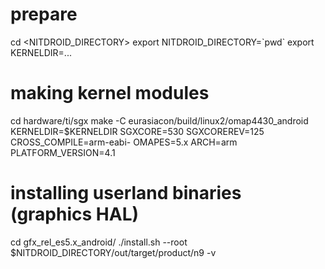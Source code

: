 # prepare

cd <NITDROID_DIRECTORY>
export NITDROID_DIRECTORY=\`pwd`
export KERNELDIR=...

# making kernel modules

cd hardware/ti/sgx
make -C eurasiacon/build/linux2/omap4430_android KERNELDIR=$KERNELDIR SGXCORE=530 SGXCOREREV=125 CROSS_COMPILE=arm-eabi- OMAPES=5.x ARCH=arm PLATFORM_VERSION=4.1

# installing userland binaries (graphics HAL)

cd gfx_rel_es5.x_android/
./install.sh \--root $NITDROID_DIRECTORY/out/target/product/n9 -v